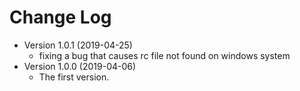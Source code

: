 # Change Log
- Version 1.0.1 (2019-04-25)
  - fixing a bug that causes rc file not found on windows system
- Version 1.0.0 (2019-04-06)
  - The first version.
